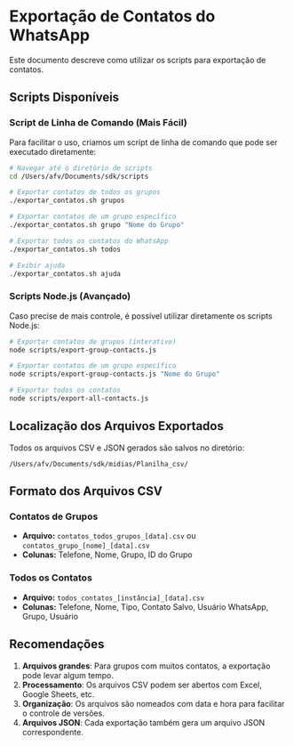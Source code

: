 # Exportação de Contatos do WhatsApp

Este documento descreve como utilizar os scripts para exportação de contatos.

## Scripts Disponíveis

### Script de Linha de Comando (Mais Fácil)

Para facilitar o uso, criamos um script de linha de comando que pode ser executado diretamente:

```bash
# Navegar até o diretório de scripts
cd /Users/afv/Documents/sdk/scripts

# Exportar contatos de todos os grupos
./exportar_contatos.sh grupos

# Exportar contatos de um grupo específico
./exportar_contatos.sh grupo "Nome do Grupo"

# Exportar todos os contatos do WhatsApp
./exportar_contatos.sh todos

# Exibir ajuda
./exportar_contatos.sh ajuda
```

### Scripts Node.js (Avançado)

Caso precise de mais controle, é possível utilizar diretamente os scripts Node.js:

```bash
# Exportar contatos de grupos (interativo)
node scripts/export-group-contacts.js

# Exportar contatos de um grupo específico
node scripts/export-group-contacts.js "Nome do Grupo"

# Exportar todos os contatos
node scripts/export-all-contacts.js
```

## Localização dos Arquivos Exportados

Todos os arquivos CSV e JSON gerados são salvos no diretório:
```
/Users/afv/Documents/sdk/midias/Planilha_csv/
```

## Formato dos Arquivos CSV

### Contatos de Grupos
- **Arquivo:** `contatos_todos_grupos_[data].csv` ou `contatos_grupo_[nome]_[data].csv`
- **Colunas:** Telefone, Nome, Grupo, ID do Grupo

### Todos os Contatos
- **Arquivo:** `todos_contatos_[instância]_[data].csv`
- **Colunas:** Telefone, Nome, Tipo, Contato Salvo, Usuário WhatsApp, Grupo, Usuário

## Recomendações

1. **Arquivos grandes**: Para grupos com muitos contatos, a exportação pode levar algum tempo.
2. **Processamento**: Os arquivos CSV podem ser abertos com Excel, Google Sheets, etc.
3. **Organização**: Os arquivos são nomeados com data e hora para facilitar o controle de versões.
4. **Arquivos JSON**: Cada exportação também gera um arquivo JSON correspondente.